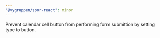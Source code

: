 ```yaml
---
"@vygruppen/spor-react": minor
---
```


Prevent calendar cell button from performing form submittion by setting type to button.
